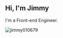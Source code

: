 ## Hi, I'm Jimmy

I'm a Front-end Engineer.

<p>
  <img src="https://github-readme-stats.vercel.app/api/top-langs?username=jimmy010679&show_icons=true&locale=en&layout=compact" alt="jimmy010679" />
</p>

<!--
**jimmy010679/jimmy010679** is a ✨ _special_ ✨ repository because its `README.md` (this file) appears on your GitHub profile.

Here are some ideas to get you started:

- 🔭 I’m currently working on ...
- 🌱 I’m currently learning ...
- 👯 I’m looking to collaborate on ...
- 🤔 I’m looking for help with ...
- 💬 Ask me about ...
- 📫 How to reach me: ...
- 😄 Pronouns: ...
- ⚡ Fun fact: ...
-->

